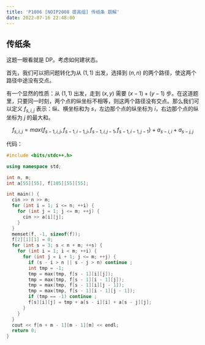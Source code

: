 ```yaml
---
title: 'P1006 [NOIP2008 提高组] 传纸条 题解'
date: 2022-07-16 22:48:00
---
```


## 传纸条

这题一眼看就是 DP。考虑如何建状态。

首先，我们可以把问题转化为从 $(1,1)$ 出发，选择到 $(n,n)$ 的两个路径，使这两个路径中途没有交点。

有一个显然的性质：从 $(1,1)$ 出发，走到 $(x,y)$ 需要 $(x-1)+(y-1)$ 步。在这道题里，只要同一时刻，两个点的纵坐标不相等，则这两个路径没有交点。那么我们可以定义 $f_{s,i,j}$ 表示：纵、横坐标和为 $s$，左边那个点的纵坐标为 $i$，右边那个点的纵坐标为 $j$ 的最大和。

$$
f_{s,i,j}=max\bigg\{f_{s-1,i,j},f_{s-1,i-1,j},f_{s-1,i,j-1},f_{s-1,i-1,j-1}\bigg\}+a_{s-i,i}+a_{s-j,j}
$$

代码：

```cpp
#include <bits/stdc++.h>

using namespace std;

int n, m;
int a[55][55], f[105][55][55];

int main() {
  cin >> n >> m;
  for (int i = 1; i <= n; ++i) {
    for (int j = 1; j <= m; ++j) {
      cin >> a[i][j];
    }
  }
  memset(f, -1, sizeof(f));
  f[2][1][1] = 0;
  for (int s = 3; s < n + m; ++s) {
    for (int i = 1; i < m; ++i) {
      for (int j = i + 1; j <= m; ++j) {
        if (s - i > n || s - j > n) continue ;
        int tmp = -1;
        tmp = max(tmp, f[s - 1][i][j]);
        tmp = max(tmp, f[s - 1][i - 1][j]);
        tmp = max(tmp, f[s - 1][i][j - 1]);
        tmp = max(tmp, f[s - 1][i - 1][j - 1]);
        if (tmp == -1) continue ;
        f[s][i][j] = tmp + a[s - i][i] + a[s - j][j];
      }
    }
  }
  cout << f[n + m - 1][m - 1][m] << endl;
  return 0;
}
```